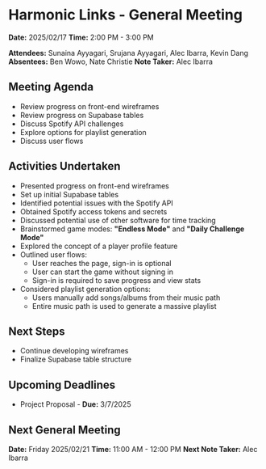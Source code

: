 # Harmonic Links - General Meeting

**Date:** 2025/02/17
**Time:** 2:00 PM - 3:00 PM

**Attendees:** Sunaina Ayyagari, Srujana Ayyagari, Alec Ibarra, Kevin Dang
**Absentees:** Ben Wowo, Nate Christie
**Note Taker:** Alec Ibarra

## Meeting Agenda
- Review progress on front-end wireframes
- Review progress on Supabase tables
- Discuss Spotify API challenges
- Explore options for playlist generation
- Discuss user flows

## Activities Undertaken
- Presented progress on front-end wireframes
- Set up initial Supabase tables
- Identified potential issues with the Spotify API
- Obtained Spotify access tokens and secrets
- Discussed potential use of other software for time tracking
- Brainstormed game modes: **"Endless Mode"** and **"Daily Challenge Mode"**
- Explored the concept of a player profile feature
- Outlined user flows:
  - User reaches the page, sign-in is optional
  - User can start the game without signing in
  - Sign-in is required to save progress and view stats
- Considered playlist generation options:
  - Users manually add songs/albums from their music path
  - Entire music path is used to generate a massive playlist

## Next Steps
- Continue developing wireframes
- Finalize Supabase table structure

## Upcoming Deadlines
- Project Proposal - **Due:** 3/7/2025

## Next General Meeting
**Date:** Friday 2025/02/21
**Time:** 11:00 AM - 12:00 PM
**Next Note Taker:** Alec Ibarra

